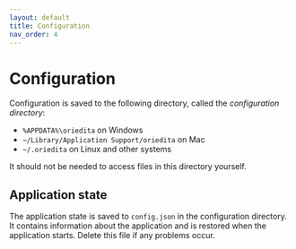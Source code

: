 ```yaml
---
layout: default
title: Configuration
nav_order: 4
---
```

# Configuration

Configuration is saved to the following directory, called the _configuration directory_:

- `%APPDATA%\oriedita` on Windows
- `~/Library/Application Support/oriedita` on Mac
- `~/.oriedita` on Linux and other systems

It should not be needed to access files in this directory yourself.

## Application state

The application state is saved to `config.json` in the configuration directory. It contains information about the application and is restored when the application starts. Delete this file if any problems occur.
